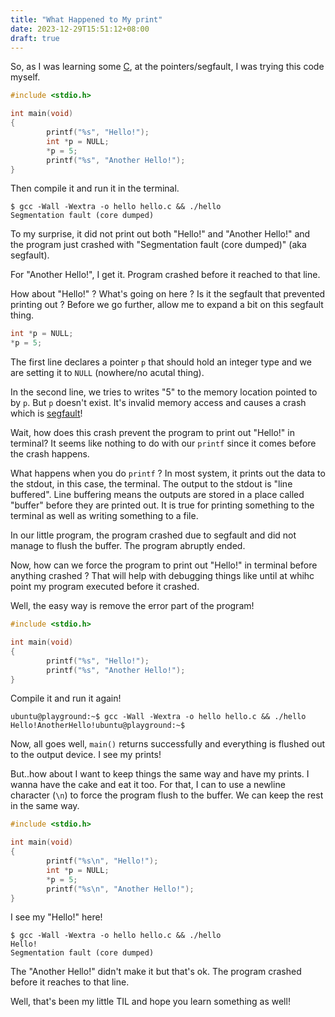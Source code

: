 ```yaml
---
title: "What Happened to My print"
date: 2023-12-29T15:51:12+08:00
draft: true
---
```


So, as I was learning some [C](https://beej.us/guide/bgc/), at the pointers/segfault, I was trying this code myself.
```c
#include <stdio.h>

int main(void)
{
        printf("%s", "Hello!");
        int *p = NULL;
        *p = 5;
        printf("%s", "Another Hello!");
}
```

Then compile it and run it in the terminal.
```
$ gcc -Wall -Wextra -o hello hello.c && ./hello
Segmentation fault (core dumped)
```
To my surprise, it did not print out both "Hello!" and "Another Hello!" and the program just crashed with "Segmentation fault (core dumped)" (aka segfault).

For "Another Hello!", I get it. Program crashed before it reached to that line.

How about "Hello!" ? What's going on here ? Is it the segfault that prevented printing out ?
Before we go further, allow me to expand a bit on this segfault thing.
```c
int *p = NULL;
*p = 5;
```
The first line declares a pointer `p` that should hold an integer type and we are setting it to `NULL` (nowhere/no acutal thing).

In the second line, we tries to writes "5" to the memory location pointed to by `p`. But `p` doesn't exist.
It's invalid memory access and causes a crash which is [segfault](https://en.wikipedia.org/wiki/Segmentation_fault)!

Wait, how does this crash prevent the program to print out "Hello!" in terminal? It seems like nothing to do with our `printf` since it comes before the crash happens.

What happens when you do `printf` ? In most system, it prints out the data to the stdout, in this case, the terminal.
The output to the stdout is "line buffered".
Line buffering means the outputs are stored in a place called "buffer" before they are printed out.
It is true for printing something to the terminal as well as writing something to a file.

In our little program, the program crashed due to segfault and did not manage to flush the buffer. The program abruptly ended.

Now, how can we force the program to print out "Hello!" in terminal before anything crashed ?
That will help with debugging things like until at whihc point my program executed before it crashed.

Well, the easy way is remove the error part of the program!

```c
#include <stdio.h>

int main(void)
{
        printf("%s", "Hello!");
        printf("%s", "Another Hello!");
}
```
Compile it and run it again!
```
ubuntu@playground:~$ gcc -Wall -Wextra -o hello hello.c && ./hello
Hello!AnotherHello!ubuntu@playground:~$
```
Now, all goes well, `main()` returns successfully and everything is flushed out to the output device. I see my prints!

But..how about I want to keep things the same way and have my prints. I wanna have the cake and eat it too.
For that, I can to use a newline character (`\n`) to force the program flush to the buffer. We can keep the rest in the same way.
```c
#include <stdio.h>

int main(void)
{
        printf("%s\n", "Hello!");
        int *p = NULL;
        *p = 5;
        printf("%s\n", "Another Hello!");
}
```

I see my "Hello!" here!
```
$ gcc -Wall -Wextra -o hello hello.c && ./hello
Hello!
Segmentation fault (core dumped)
```
The "Another Hello!" didn't make it but that's ok. The program crashed before it reaches to that line.

Well, that's been my little TIL and hope you learn something as well!
